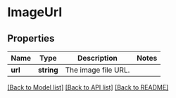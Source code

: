 # ImageUrl

## Properties
Name | Type | Description | Notes
------------ | ------------- | ------------- | -------------
**url** | **string** | The image file URL. | 

[[Back to Model list]](../README.md#documentation-for-models) [[Back to API list]](../README.md#documentation-for-api-endpoints) [[Back to README]](../README.md)


